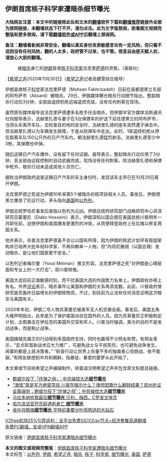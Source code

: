  <h2>伊朗首席核子科学家遭暗杀细节曝光</h2> <p class="notice"><b>大陆网友注意：本文中的链接除此处和文末的<a href="https://github.com/bannedbook/fanqiang" >翻墙</a>软件下载和<a href="https://github.com/killgcd/justmysocks/blob/master/README.md">翻墙推荐</a>链接外全部为禁网链接，未翻墙状态下打不开，请勿点击。此为文字版禁闻，欲看图文视频完整版和更多禁闻，请下载<a href="https://github.com/bannedbook/fanqiang">翻墙软件或APP</a>后翻墙上禁闻网。</p><p>备注：翻墙看新闻非常安全，翻墙以真实身份发表敏感言论有一定风险，但只看不说则没有任何风险，翻的人太多，政府管不过来，也不管。信息自由是天赋人权，请放心大胆的翻墙。</b></p>  <div class="entry"> <figure><figcaption>被<a href="https://www.bannedbook.org/bnews/tag/%e6%9a%97%e6%9d%80/" class="st_tag internal_tag" rel="tag" title="标签 暗杀 下的日志">暗杀</a>身亡的<a href="https://www.bannedbook.org/bnews/tag/%e4%bc%8a%e6%9c%97/" class="st_tag internal_tag" rel="tag" title="标签 伊朗 下的日志">伊朗</a>首席<a href="https://www.bannedbook.org/bnews/tag/%E6%A0%B8%E5%AD%90/" class="st_tag internal_tag" rel="tag" title="标签 核子 下的日志">核子</a><a href="https://www.bannedbook.org/bnews/tag/%e7%a7%91%e5%ad%a6%e5%ae%b6/" class="st_tag internal_tag" rel="tag" title="标签 科学家 下的日志">科学家</a>法克里<a href="https://www.bannedbook.org/bnews/tag/%e8%90%a8%e5%be%b7/" class="st_tag internal_tag" rel="tag" title="标签 萨德 下的日志">萨德</a>的灵柩。（美联社）</figcaption></figure> <p>【<span class='wp_keywordlink_affiliate'><a href="https://www.soundofhope.org" title="希望之声" target="_blank">希望之声</a></span>2020年11月30日】（<a href="https://www.bannedbook.org/bnews/tag/%e5%b8%8c%e6%9c%9b%e4%b9%8b%e5%a3%b0/" class="st_tag internal_tag" rel="tag" title="标签 希望之声 下的日志">希望之声</a>记者高健雯综合报导）</p> <p>伊朗首席核子<span class='wp_keywordlink'><a href="https://www.bannedbook.org/forum11/topic309.html" title="禁片：“科学”的棍子" target="_blank">科学</a></span>家法克里萨德（Mohsen Fakhrizadeh）日前在首都德黑兰东部的阿布萨市（Absard）被暗杀。29日，伊朗媒体曝光暗杀行动细节指出，整起暗杀行动仅3分钟，全部由遥控机枪远端遥控完成，没有任何刺客在现场。</p> <p>虽然原先媒体报导说法克里萨德遭多名枪手伏击暗杀，但伊朗半官方媒体法斯通讯社则报导表示，法赫里扎德与妻子在3台保镖车的护送下前往德黑兰的阿布萨市，当领头车离开车队，去检查目的地的安全时，法赫里扎德的座车突然遭子弹击中。但法赫里扎德以为车辆发生故障，于是从防弹车中走出。此时，1架遥控机枪从停在距离车队150公尺外的日产汽车内，朝法赫里扎德猛烈射击。法赫里扎德至少中3枪，其保镳也中弹。</p>  <p>随后这辆日产汽车爆炸，没有留下任何证据。报导表示，整起暗杀行动仅用了3分钟，且全部由远程控制的自动武器完成，现场没有任何刺客。除法赫里扎德和保镖中枪外，暗杀行动未造成其他人员伤亡。</p> <p>据称当伊朗政府追查这辆日产汽车的车主身份时，发现该车主早已在10月29日离开伊朗。</p> <p>法克里萨德之死成为伊朗10年来第5个被暗杀的核项目相关人员。事发后，伊朗德黑兰爆发了抗议行动，矛头指向<a href="https://www.bannedbook.org/bnews/tag/%e7%be%8e%e5%9b%bd/" class="st_tag internal_tag" rel="tag" title="标签 美国 下的日志">美国</a>和<a href="https://www.bannedbook.org/bnews/tag/%e4%bb%a5%e8%89%b2%e5%88%97/" class="st_tag internal_tag" rel="tag" title="标签 以色列 下的日志">以色列</a>。</p>  <p>伊朗总统罗哈尼事发后直指以色列为元凶。伊朗总统府研究部门战略研究中心资深研究员霍塞尼（Diako Hosseini）表示，伊朗深知以国企图在美国总统川普明年一月卸任前，迫使伊朗和美国爆发更激烈的冲突，从而使拜登政府上任后难以修复两国关系。</p> <p>他并表示，杀害法克里萨德虽不会让以国有所得，因为伊朗的核武计划早有稳固架构并已培养大批年轻科学家，不再仰赖单一人物，但“内坦尼雅胡（以国总理）发动暗杀，是让他们国家更不安全。”</p> <p>以色列记者梅尔曼（Yossi Melman）推文形容，法克里萨德之死“对伊朗是心理层面和专业上的一大打击”，获川普转推。</p>  <p>美国大选目前正值敏感时刻，而干扰美国大选的外国势力名单上，伊朗政权亦榜上有名。外界<span class='wp_keywordlink_affiliate'><a href="https://www.bannedbook.org/bnews/comments/" title="新闻评论" target="_blank">评论</a></span>表示，暗杀事件让美国和伊朗的关系再添变数。此前，川普政府曾研究是否轰炸日益增长的伊朗核物资。不过，到目前为止没有任何消息证明这次暗杀与美国有关。</p> <p>2020年年初，伊朗二号人物苏莱曼尼被美军无人机空袭击毙。事发后，美国五角大楼声明指出，此举是为了保护美国派驻在国外的人员。因为苏莱曼尼正积极制定计划，企图袭击在伊拉克的美国外交官和军人。川普当时强调，美方的目的不是发动战争，而是制止战争。</p> <p>美国擒贼先擒王的行动得到多国政府支持，同时也赢得不少网友称赞。有网友表示，“定点斩首新战术应大力推广，可避免战士与平民死伤，也可避免战争发生，闹事的都是上层决策者。” “斩首行动让世界上存量不多的独裁者心惊胆战、夜不能寐。”有网友联想到中共和朝鲜，指暴徒、暴君的噩梦从此开始了。</p>  <p>本文章或节目经希望之声编辑制作，转载请注明希望之声并包含原文标题及链接。</p> <ul class='op-related-articles' title='相关阅读'> <li><a href='https://www.bannedbook.org/bnews/taiwannews/20201129/1439155.html' target='_blank'>鲍威尔投下「炸弹之母」：中共操控大选<b>细节曝光</b></a></li> <li><a href='https://www.bannedbook.org/bnews/bannedvideo/20201128/1438474.html' target='_blank'>“海怪”竟是军方绝密项目 川普在暗示什么？律师团靠什么翻转结果？宾州听证会露端倪；鲍威尔投下“炸弹之母”：中共操控大选<b>细节曝光</b></a></li> <li><a href='https://www.bannedbook.org/bnews/baitai/20201126/1437459.html' target='_blank'>马拉多纳抢救最后<b>细节曝光</b> 贝利、梅西、C罗发文悼念</a></li> <li><a href='https://www.bannedbook.org/bnews/comments/20201117/1432305.html' target='_blank'>哈尔滨法官开完庭遇刺身亡 <b>细节曝光</b></a></li> <li><a href='https://www.bannedbook.org/bnews/comments/20201023/1418684.html' target='_blank'>收中共贿赂<b>细节曝光</b> 亨特前妻要分叶简明送的大钻石</a></li> </ul> <p class="texttj"> <a href="https://github.com/bannedbook/fanqiang/wiki/V2ray%E6%9C%BA%E5%9C%BA" target="_blank">V2free机场25%引荐返利：全平台免费SS/V2ray节点+经济套餐高速翻墙</a><br/> <a href="https://github.com/bannedbook/fanqiang/wiki/%E7%A6%81%E9%97%BB%E7%BD%91%E5%AE%89%E5%8D%93%E7%BF%BB%E5%A2%99%E6%96%B0%E9%97%BBAPP" target="_blank">免费PC翻墙、安卓VPN翻墙APP</a></p><p>原文链接：<a class="src_link"  href="https://www.soundofhope.org/post/448420" target="_blank">伊朗首席核子科学家遭暗杀细节曝光</a></p><a name='sharetosocial'></a>       <div><b>本文的图文或视频完整版</b>：<a href='https://www.bannedbook.org/bnews/comments/20201130/1439599.html'>伊朗首席核子科学家遭暗杀细节曝光</a></div>  </div><!--END ENTRY--> <div class="postfooter"> <div>本文标签：<a href="https://www.bannedbook.org/bnews/tag/%e4%bb%a5%e8%89%b2%e5%88%97/" rel="tag">以色列</a>, <a href="https://www.bannedbook.org/bnews/tag/%e4%bc%8a%e6%9c%97/" rel="tag">伊朗</a>, <a href="https://www.bannedbook.org/bnews/tag/%e5%b8%8c%e6%9c%9b%e4%b9%8b%e5%a3%b0/" rel="tag">希望之声</a>, <a href="https://www.bannedbook.org/bnews/tag/%e6%9a%97%e6%9d%80/" rel="tag">暗杀</a>, <a href="https://www.bannedbook.org/bnews/tag/%E6%A0%B8%E5%AD%90/" rel="tag">核子</a>, <a href="https://www.bannedbook.org/bnews/tag/%e7%a7%91%e5%ad%a6%e5%ae%b6/" rel="tag">科学家</a>, <a href="https://www.bannedbook.org/bnews/tag/%E7%BB%86%E8%8A%82%E6%9B%9D%E5%85%89/" rel="tag">细节曝光</a>, <a href="https://www.bannedbook.org/bnews/tag/%e7%be%8e%e5%9b%bd/" rel="tag">美国</a>, <a href="https://www.bannedbook.org/bnews/tag/%e8%90%a8%e5%be%b7/" rel="tag">萨德</a></div>  </div><!--END POSTFOOTER--> 